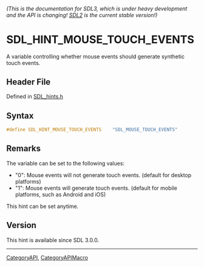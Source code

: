 ###### (This is the documentation for SDL3, which is under heavy development and the API is changing! [SDL2](https://wiki.libsdl.org/SDL2/) is the current stable version!)
# SDL_HINT_MOUSE_TOUCH_EVENTS

A variable controlling whether mouse events should generate synthetic touch events.

## Header File

Defined in [SDL_hints.h](https://github.com/libsdl-org/SDL/blob/main/include/SDL3/SDL_hints.h)

## Syntax

```c
#define SDL_HINT_MOUSE_TOUCH_EVENTS    "SDL_MOUSE_TOUCH_EVENTS"
```

## Remarks

The variable can be set to the following values:

- "0": Mouse events will not generate touch events. (default for desktop
  platforms)
- "1": Mouse events will generate touch events. (default for mobile
  platforms, such as Android and iOS)

This hint can be set anytime.

## Version

This hint is available since SDL 3.0.0.

----
[CategoryAPI](CategoryAPI), [CategoryAPIMacro](CategoryAPIMacro)

